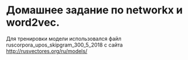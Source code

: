 # Домашнее задание по networkx и word2vec.

Для тренировки модели использовался файл ruscorpora_upos_skipgram_300_5_2018 с сайта http://rusvectores.org/ru/models/

